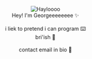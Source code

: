 <p align="center">
 <img src="https://c.tenor.com/d--33Hmo97wAAAAC/hello-hi.gif" alt="Hayloooo"/> <br>
 Hey! I'm Georgeeeeeeee ✨<br>
 <br>
 i liek to pretend i can program ⌨️<br>
 bri'ish 💂<br>
 <br>
 contact email in bio 📧<br>
</p>
